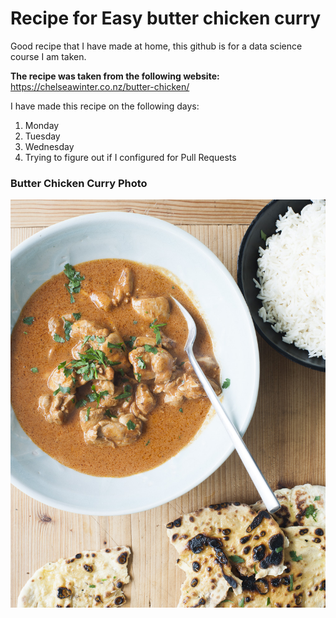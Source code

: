# Recipe for Easy butter chicken curry

Good recipe that I have made at home, this github is for a data science course I am taken.

**The recipe was taken from the following website:** https://chelseawinter.co.nz/butter-chicken/

I have made this recipe on the following days:
1. Monday
2. Tuesday
3. Wednesday
4. Trying to figure out if I configured for Pull Requests 

### Butter Chicken Curry Photo
![Photo of the Recipe](receipe.jpg)
